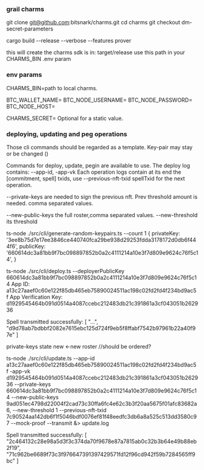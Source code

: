 ### grail charms

git clone git@github.com:bitsnark/charms.git
cd charms
git checkout dm-secret-parameters

cargo build --release --verbose --features prover

this will create the charms sdk is in: target/release
use this path in your CHARMS_BIN .env param


### env params

CHARMS_BIN=path to local charms.

BTC_WALLET_NAME=
BTC_NODE_USERNAME=
BTC_NODE_PASSWORD=
BTC_NODE_HOST=

CHARMS_SECRET= Optional for a static value.

### deploying, updating and peg operations

Those cli commands should be regarded as a template.
Key-pair may stay or be changed ()

Commands for deploy, update, pegin are available to use.
The deploy log contains: --app-id,  -app-vk
Each operation logs contain at its end the [commitment, spell] txids,
use --previous-nft-txid spellTxid for the next operation.

--private-keys are needed to sign the previous nft.
Prev threshold amount is needed. comma separated values.

--new-public-keys the full roster,comma separated values.
--new-threshold its threshold


ts-node ./src/cli/generate-random-keypairs.ts --count 1
 {
    privateKey: '3ee8b75d7e17ee3846ce440740fca29be938d29253fdda3178172d0db6f444f6',
    publicKey: '660614dc3a81bb9f7bc098897852b0a2c4111214a10e3f7d809e9624c76f5c14',
  }

ts-node ./src/cli/deploy.ts --deployerPublicKey 660614dc3a81bb9f7bc098897852b0a2c4111214a10e3f7d809e9624c76f5c14
App ID: a13c27aaef0c60e122f85db465eb75890024511ac198c02fd2fd4f234bd9ac5f
App Verification Key: d1929545464b091d0514a4087ccebc212483db21c391861a3cf043051b262936

Spell transmitted successfully: [
  "...",
  "d9d78ab7bdbbf2082e7615ebc125d724f9eb5f8ffabf7542b97961b22a40f97e"
]

private-keys
state new <-new roster //should be ordered?

ts-node ./src/cli/update.ts --app-id a13c27aaef0c60e122f85db465eb75890024511ac198c02fd2fd4f234bd9ac5f -app-vk d1929545464b091d0514a4087ccebc212483db21c391861a3cf043051b262936 --private-keys 660614dc3a81bb9f7bc098897852b0a2c4111214a10e3f7d809e9624c76f5c14 --new-public-keys 9ad051ec4798d22004f2cad73c30ffa6fc4e62c3b3f20aa5675f01afc83682a6, --new-threshold 1 --previous-nft-txid 7c90524aa142db6f1f5046bdf0076ef81f48eedfc3db6a8a525c513dd3580c97 --mock-proof --transmit &> update.log

Spell transmitted successfully: [
  "2c464132c28e98a5d3f3c374da70f9678e87a7815ab0c32b3b64e49b88eb2f19",
  "71c962be6689f73c3f976647391397429571fd12f96cd942f59b7284565ff9bc"
]







